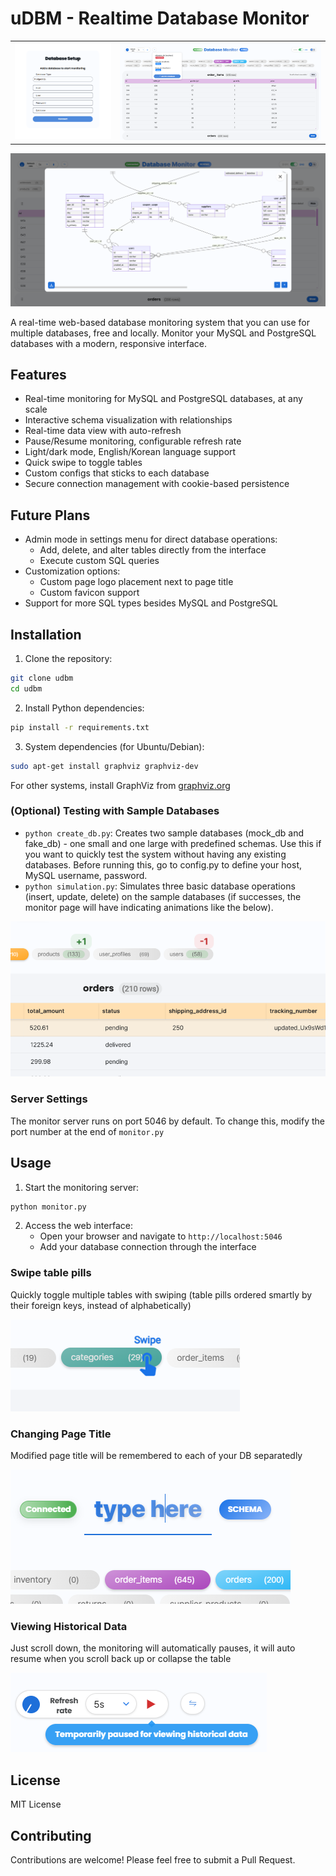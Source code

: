 # uDBM - Realtime Database Monitor

<table>
<tr>
<td width="33.3333%">
<img src="readme_assets/initial.png" alt="Initial Setup">
</td>
<td width="66.6666%">
<img src="readme_assets/ui.png" alt="Database Monitoring">
</td>
</tr>
</table>

![Database Schema](readme_assets/schema.png)

A real-time web-based database monitoring system that you can use for multiple databases, free and locally. Monitor your MySQL and PostgreSQL databases with a modern, responsive interface.

## Features

- Real-time monitoring for MySQL and PostgreSQL databases, at any scale
- Interactive schema visualization with relationships
- Real-time data view with auto-refresh
- Pause/Resume monitoring, configurable refresh rate
- Light/dark mode, English/Korean language support
- Quick swipe to toggle tables
- Custom configs that sticks to each database
- Secure connection management with cookie-based persistence

## Future Plans

- Admin mode in settings menu for direct database operations:
  - Add, delete, and alter tables directly from the interface
  - Execute custom SQL queries
- Customization options:
  - Custom page logo placement next to page title
  - Custom favicon support
- Support for more SQL types besides MySQL and PostgreSQL

## Installation

1. Clone the repository:
```bash
git clone udbm
cd udbm
```

2. Install Python dependencies:
```bash
pip install -r requirements.txt
```

3. System dependencies (for Ubuntu/Debian):
```bash
sudo apt-get install graphviz graphviz-dev
```

For other systems, install GraphViz from [graphviz.org](https://graphviz.org/download/)

### (Optional) Testing with Sample Databases

- `python create_db.py`: Creates two sample databases (mock_db and fake_db) - one small and one large with predefined schemas. Use this if you want to quickly test the system without having any existing databases. Before running this, go to config.py to define your host, MySQL username, password.
- `python simulation.py`: Simulates three basic database operations (insert, update, delete) on the sample databases (if successes, the monitor page will have indicating animations like the below).

![Database Operations Animation](readme_assets/animation.png)

### Server Settings

The monitor server runs on port 5046 by default. To change this, modify the port number at the end of `monitor.py`

## Usage

1. Start the monitoring server:
```bash
python monitor.py
```

2. Access the web interface:
   - Open your browser and navigate to `http://localhost:5046`
   - Add your database connection through the interface

### Swipe table pills
Quickly toggle multiple tables with swiping (table pills ordered smartly by their foreign keys, instead of alphabetically) 

![Swipe Tables](readme_assets/swipe.png)

### Changing Page Title

Modified page title will be remembered to each of your DB separatedly

![Page Title Customization](readme_assets/title.png)

### Viewing Historical Data

Just scroll down, the monitoring will automatically pauses, it will auto resume when you scroll back up or collapse the table

![Historical Data View](readme_assets/tooltip.png)

## License

MIT License

## Contributing

Contributions are welcome! Please feel free to submit a Pull Request.
